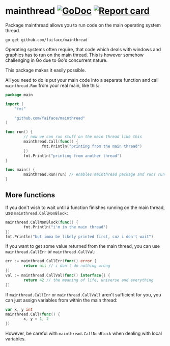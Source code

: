 # mainthread [![GoDoc](https://godoc.org/github.com/faiface/mainthread?status.svg)](http://godoc.org/github.com/faiface/mainthread) [![Report card](https://goreportcard.com/badge/github.com/faiface/mainthread)](https://goreportcard.com/report/github.com/faiface/mainthread)

Package mainthread allows you to run code on the main operating system thread.

`go get github.com/faiface/mainthread`

Operating systems often require, that code which deals with windows and graphics has to run on the
main thread. This is however somehow challenging in Go due to Go's concurrent nature.

This package makes it easily possible.

All you need to do is put your main code into a separate function and call `mainthread.Run` from
your real main, like this:

```go
package main

import (
	"fmt"

	"github.com/faiface/mainthread"
)

func run() {
        // now we can run stuff on the main thread like this
        mainthread.Call(func() {
                fmt.Println("printing from the main thread")
        })
        fmt.Println("printing from another thread")
}

func main() {
        mainthread.Run(run) // enables mainthread package and runs run in a separate goroutine
}
```

## More functions

If you don't wish to wait until a function finishes running on the main thread, use
`mainthread.CallNonBlock`:

```go
mainthread.CallNonBlock(func() {
        fmt.Println("i'm in the main thread")
})
fmt.Println("but imma be likely printed first, cuz i don't wait")
```

If you want to get some value returned from the main thread, you can use `mainthread.CallErr` or
`mainthread.CallVal`:

```go
err := mainthread.CallErr(func() error {
        return nil // i don't do nothing wrong
})
val := mainthread.CallVal(func() interface{} {
        return 42 // the meaning of life, universe and everything
})
```

If `mainthread.CallErr` or `mainthread.CallVall` aren't sufficient for you, you can just assign
variables from within the main thread:

```go
var x, y int
mainthread.Call(func() {
        x, y = 1, 2
})
```

However, be careful with `mainthread.CallNonBlock` when dealing with local variables.
